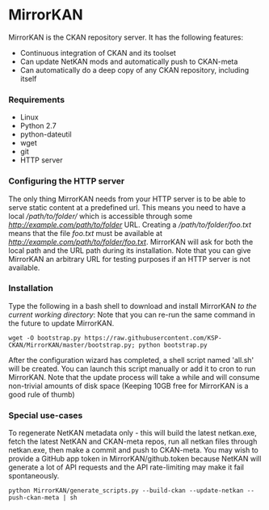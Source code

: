 MirrorKAN
=========

MirrorKAN is the CKAN repository server. It has the following features:

- Continuous integration of CKAN and its toolset
- Can update NetKAN mods and automatically push to CKAN-meta
- Can automatically do a deep copy of any CKAN repository, including itself

### Requirements
- Linux
- Python 2.7
- python-dateutil
- wget
- git
- HTTP server

### Configuring the HTTP server
The only thing MirrorKAN needs from your HTTP server is to be able to serve static content at a predefined url.
This means you need to have a local _/path/to/folder/_ which is accessible through some _http://example.com/path/to/folder_ URL. Creating a _/path/to/folder/foo.txt_ means that the file _foo.txt_ must be available at _http://example.com/path/to/folder/foo.txt_. MirrorKAN will ask for both the local path and the URL path during its installation. Note that you can give MirrorKAN an arbitrary URL for testing purposes if an HTTP server is not available.

### Installation
Type the following in a bash shell to download and install MirrorKAN _to the current working directory_:
Note that you can re-run the same command in the future to update MirrorKAN.

```
wget -O bootstrap.py https://raw.githubusercontent.com/KSP-CKAN/MirrorKAN/master/bootstrap.py; python bootstrap.py
```

After the configuration wizard has completed, a shell script named 'all.sh' will be created. You can launch this script manually or add it to cron to run MirrorKAN. Note that the update process will take a while and will consume non-trivial amounts of disk space (Keeping 10GB free for MirrorKAN is a good rule of thumb)

### Special use-cases

To regenerate NetKAN metadata only - this will build the latest netkan.exe, fetch the latest NetKAN and CKAN-meta repos, run all netkan files through netkan.exe, then make a commit and push to CKAN-meta. You may wish to provide a GitHub app token in MirrorKAN/github.token because NetKAN will generate a lot of API requests and the API rate-limiting may make it fail spontaneously.
```
python MirrorKAN/generate_scripts.py --build-ckan --update-netkan --push-ckan-meta | sh 
```
